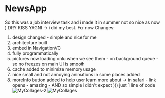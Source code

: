 # NewsApp
So this was a job interview task and i made it in summer not so nice as now ) 
DRY KISS YAGNI -> i did my best. For now 
Changes:
1) design changed - simple and nice for me 
2) architecture built
3) embed in NavigationVC
4) fully programmatically
5) pictures now loading onlu when we see them - on background queue - so no freezes on main UI is smooth 
6) cache added to minimize memory usage
7) nice small and not annoying animations in some places added
8) moreInfo button added to help user learn more about -> in safari - link opens - amazing - AND so simple i didn't expect ))) just 1 line of code 
![MyCollages-2](https://user-images.githubusercontent.com/88098218/149635151-61e5e02e-79e4-4de8-823b-6b9db275ef6e.jpg)
![MyCollages](https://user-images.githubusercontent.com/88098218/149635153-78d646ce-eb79-4594-bc92-d7a5dedc1964.jpg)
